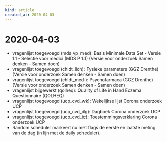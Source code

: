 ```yaml
---
kind: article
created_at: 2020-04-03
---
```


# 2020-04-03

* vragenlijst toegevoegd (mds_vp_med): Basis Minimale Data Set - Versie 1.1 - Selectie voor medici (MDS P 1.1) (Versie voor onderzoek Samen denken - Samen doen)
* vragenlijst toegevoegd (chldt_lich): Fysieke parameters (GGZ Drenthe) (Versie voor onderzoek Samen denken - Samen doen)
* vragenlijst toegevoegd (chldt_medi): Psychofarmaca (GGZ Drenthe) (Versie voor onderzoek Samen denken - Samen doen)
* vragenlijst bijgewerkt (qolheq): Quality of Life in Hand Eczema Questionnaire (QOLHEQ)
* vragenlijst toegevoegd (ucp_cvd_wk): Wekelijkse lijst Corona onderzoek UCP
* vragenlijst toegevoegd (ucp_cvd_dg): Dagboek Corona onderzoek UCP
* vragenlijst toegevoegd (ucp_cvd_ic): Toestemmingsverklaring Corona onderzoek UCP
* Random scheduler markeert nu met flags de eerste en laatste meting van de dag (in lijn met de daily scheduler).